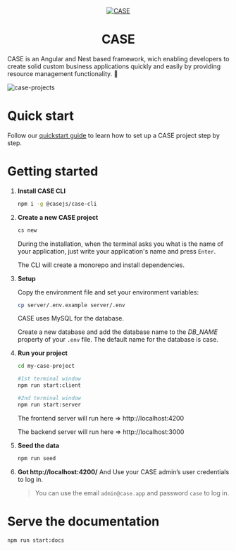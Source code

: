 <p align="center">
  <a href="https://www.case.app">
    <img alt="CASE" src="https://user-images.githubusercontent.com/11723962/163216302-7ceab1a8-19a1-444b-93f7-3d7469ee9986.png" />
  </a>
</p>
<h1 align="center" style="font-weight: bold">
  CASE
</h1>

CASE is an Angular and Nest based framework, wich enabling developers to create solid custom business applications quickly and easily by providing resource management functionality. 👊

![case-projects](https://user-images.githubusercontent.com/50170060/227974728-8226b455-8661-429d-bb90-47b554f8112f.png)


# Quick start

Follow our [quickstart guide](https://docs.case.app) to learn how to set up a CASE project step by step.

# Getting started

1. **Install CASE CLI**

   ```sh
   npm i -g @casejs/case-cli
   ```

2. **Create a new CASE project**

   ```sh
   cs new
   ```

   During the installation, when the terminal asks you what is the name of your application, just write your application's name and press `Enter`.

   The CLI will create a monorepo and install dependencies.

3. **Setup**

   Copy the environment file and set your environment variables:

   ```sh
   cp server/.env.example server/.env
   ```

   CASE uses MySQL for the database.

   Create a new database and add the database name to the _DB_NAME_ property of your `.env` file. The default name for the database is case.

4. **Run your project**

   ```sh
   cd my-case-project

   #1st terminal window
   npm run start:client

   #2nd terminal window
   npm run start:server
   ```

   The frontend server will run here => http://localhost:4200

   The backend server will run here => http://localhost:3000

5. **Seed the data**

   ```sh
   npm run seed
   ```

6. **Got http://localhost:4200/**
   And Use your CASE admin’s user credentials to log in.

   > You can use the email `admin@case.app` and password `case` to log in.

# Serve the documentation

```sh
npm run start:docs
```
